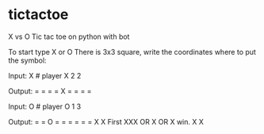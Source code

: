 # tictactoe
X vs O   Tic tac toe on python with bot

To start type X or O
There is 3x3 square, write the coordinates where to put the symbol:

Input:
X # player X
2 2

Output:
= = =
= X =
= = =

Input:
O # player O
1 3

Output:
= = O
= = =
= = =
             X        X
First XXX OR X OR   X    win.
             X    X
